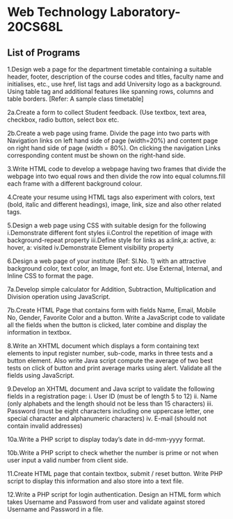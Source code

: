 # Web Technology Laboratory-  20CS68L 

## List of Programs


1.Design web a page for the department timetable containing a suitable header, footer, description of the course codes and titles, faculty name and initialises, etc., use href, list tags and add University logo as a background. Using table tag and additional features like spanning rows, columns and table borders. [Refer: A sample class timetable] 

2a.Create a form to collect Student feedback. (Use textbox, text area, checkbox, radio button, select box etc.

2b.Create a web page using frame. Divide the page into two parts with Navigation links on left hand side of page (width=20%) and content page on right hand side of page (width = 80%). On clicking the navigation Links corresponding content must be shown on the right-hand side. 

3.Write HTML code to develop a webpage having two frames that divide the webpage into two equal rows and then divide the row into equal columns.fill each frame with a different background colour. 

4.Create your resume using HTML tags also experiment with colors, text (bold, italic and different headings), image, link, size and also other related tags. 

5.Design a web page using CSS with suitable design for the following i.Demonstrate different font styles  ii.Control the repetition of image with background-repeat property  iii.Define style for links as a:link,a: active, a: hover, a: visited iv.Demonstrate Element visibility property 
 
6.Design a web page of your institute (Ref: Sl.No. 1) with an attractive background color, text color, an Image, font etc. Use External, Internal, and Inline CSS to format the page. 

7a.Develop simple calculator for Addition, Subtraction, Multiplication and Division operation using JavaScript.  

7b.Create HTML Page that contains form with fields Name, Email, Mobile No, Gender, Favorite Color and a button. Write a JavaScript code to validate all the fields when the button is clicked, later combine and  display the information in textbox. 

8.Write an XHTML document which displays a form containing text elements to input register number, sub-code, marks in three tests and a button element. Also write Java script compute the average of two best tests on click of button and print average marks using alert. Validate all the fields using JavaScript. 

9.Develop an XHTML document and Java script to validate the following fields in a registration page: i. User ID (must be of length 5 to 12)  ii. Name (only alphabets and the length should not be less than 15 characters) iii. Password (must be eight characters including one uppercase letter, one special character and alphanumeric characters) iv. E-mail (should not contain invalid addresses) 
 
10a.Write a PHP script to display today’s date in dd-mm-yyyy format.  

10b.Write a PHP script to check whether the number is prime or not when user input a valid number from client side. 

11.Create HTML page that contain textbox, submit / reset button. Write PHP script to display this information and also store into a text file. 

12.Write a PHP script for login authentication. Design an HTML form which 
takes Username and Password from user and validate against stored 
Username and Password in a file.

